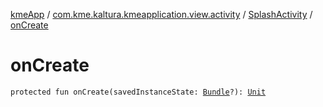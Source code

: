 [kmeApp](../../index.md) / [com.kme.kaltura.kmeapplication.view.activity](../index.md) / [SplashActivity](index.md) / [onCreate](./on-create.md)

# onCreate

`protected fun onCreate(savedInstanceState: `[`Bundle`](https://developer.android.com/reference/android/os/Bundle.html)`?): `[`Unit`](https://kotlinlang.org/api/latest/jvm/stdlib/kotlin/-unit/index.html)